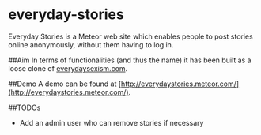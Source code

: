 # everyday-stories
Everyday Stories is a Meteor web site which enables people to post stories online
anonymously, without them having to log in.

##Aim
In terms of functionalities (and thus the name) it has been built as a loose clone of [everydaysexism.com](http://www.everydaysexism.com). 

##Demo
A demo can be found at [http://everydaystories.meteor.com/](http://everydaystories.meteor.com/).

##TODOs
- Add an admin user who can remove stories if necessary

